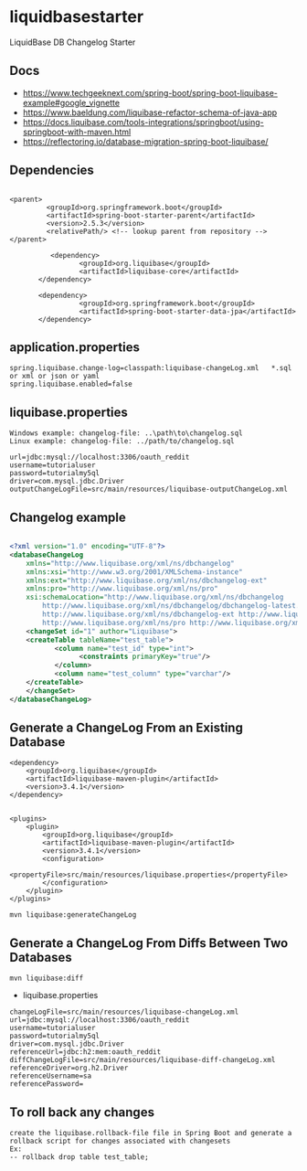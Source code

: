 # liquidbasestarter
LiquidBase  DB  Changelog   Starter

##  Docs
- https://www.techgeeknext.com/spring-boot/spring-boot-liquibase-example#google_vignette
- https://www.baeldung.com/liquibase-refactor-schema-of-java-app
- https://docs.liquibase.com/tools-integrations/springboot/using-springboot-with-maven.html
- https://reflectoring.io/database-migration-spring-boot-liquibase/


## Dependencies

```

<parent>
         <groupId>org.springframework.boot</groupId>
         <artifactId>spring-boot-starter-parent</artifactId>
         <version>2.5.3</version>
         <relativePath/> <!-- lookup parent from repository -->
</parent>

          <dependency>
                 <groupId>org.liquibase</groupId> 
                 <artifactId>liquibase-core</artifactId>
       </dependency>
       
       <dependency>
                 <groupId>org.springframework.boot</groupId>
                 <artifactId>spring-boot-starter-data-jpa</artifactId>
       </dependency>
```

## application.properties

```
spring.liquibase.change-log=classpath:liquibase-changeLog.xml   *.sql or xml or json or yaml
spring.liquibase.enabled=false

```

## liquibase.properties

```
Windows example: changelog-file: ..\path\to\changelog.sql
Linux example: changelog-file: ../path/to/changelog.sql

url=jdbc:mysql://localhost:3306/oauth_reddit
username=tutorialuser
password=tutorialmy5ql
driver=com.mysql.jdbc.Driver
outputChangeLogFile=src/main/resources/liquibase-outputChangeLog.xml
```
## Changelog example

```xml

<?xml version="1.0" encoding="UTF-8"?>
<databaseChangeLog
	xmlns="http://www.liquibase.org/xml/ns/dbchangelog"
	xmlns:xsi="http://www.w3.org/2001/XMLSchema-instance"
	xmlns:ext="http://www.liquibase.org/xml/ns/dbchangelog-ext"
	xmlns:pro="http://www.liquibase.org/xml/ns/pro"
	xsi:schemaLocation="http://www.liquibase.org/xml/ns/dbchangelog
		http://www.liquibase.org/xml/ns/dbchangelog/dbchangelog-latest.xsd
		http://www.liquibase.org/xml/ns/dbchangelog-ext http://www.liquibase.org/xml/ns/dbchangelog/dbchangelog-ext.xsd
		http://www.liquibase.org/xml/ns/pro http://www.liquibase.org/xml/ns/pro/liquibase-pro-latest.xsd">
    <changeSet id="1" author="Liquibase">
    <createTable tableName="test_table">
           <column name="test_id" type="int">
                 <constraints primaryKey="true"/>
           </column>
           <column name="test_column" type="varchar"/>
    </createTable>
    </changeSet>
</databaseChangeLog>
```
## Generate a ChangeLog From an Existing Database

```
<dependency>
    <groupId>org.liquibase</groupId>
    <artifactId>liquibase-maven-plugin</artifactId>
    <version>3.4.1</version>
</dependency> 


<plugins>
    <plugin>
        <groupId>org.liquibase</groupId>
        <artifactId>liquibase-maven-plugin</artifactId>
        <version>3.4.1</version>
        <configuration>                  
            <propertyFile>src/main/resources/liquibase.properties</propertyFile>
        </configuration>                
    </plugin> 
</plugins>
```

```
mvn liquibase:generateChangeLog
```


## Generate a ChangeLog From Diffs Between Two Databases


```
mvn liquibase:diff

```

* liquibase.properties
```
changeLogFile=src/main/resources/liquibase-changeLog.xml
url=jdbc:mysql://localhost:3306/oauth_reddit
username=tutorialuser
password=tutorialmy5ql
driver=com.mysql.jdbc.Driver
referenceUrl=jdbc:h2:mem:oauth_reddit
diffChangeLogFile=src/main/resources/liquibase-diff-changeLog.xml
referenceDriver=org.h2.Driver
referenceUsername=sa
referencePassword=
```

## To roll back any changes

```
create the liquibase.rollback-file file in Spring Boot and generate a rollback script for changes associated with changesets
Ex:
-- rollback drop table test_table;
```

